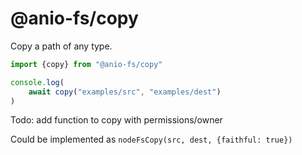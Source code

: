 # @anio-fs/copy

Copy a path of any type.

```js
import {copy} from "@anio-fs/copy"

console.log(
	await copy("examples/src", "examples/dest")
)
```

Todo: add function to copy with permissions/owner 

Could be implemented as `nodeFsCopy(src, dest, {faithful: true})`
